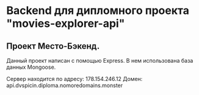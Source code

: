 # Backend для дипломного проекта "movies-explorer-api"

## Проект Место-Бэкенд.

Данный проект написан с помощью Express. В нем использована база данных Mongoose.

Сервер находится по адресу: 178.154.246.12
Домен: api.dvspicin.diploma.nomoredomains.monster
